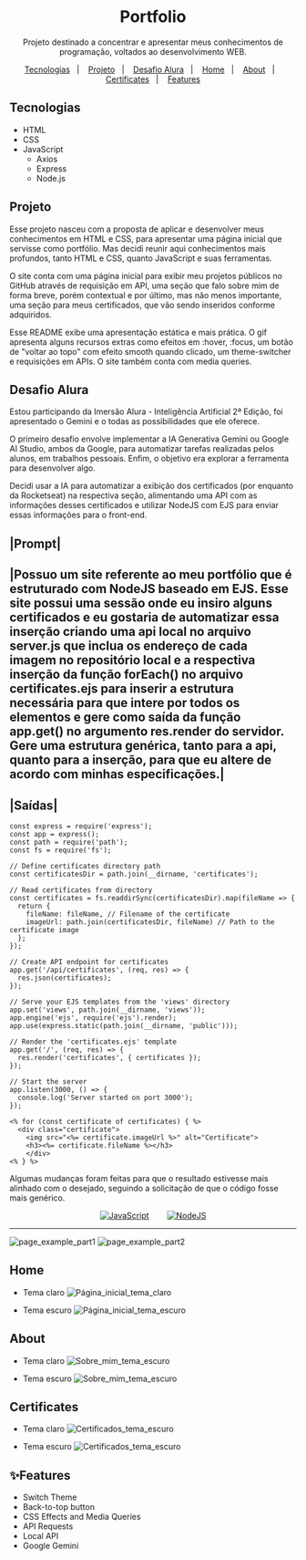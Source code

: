 <h1 align="center">Portfolio</h1>

<p align="center">Projeto destinado a concentrar e apresentar meus conhecimentos de programação, voltados ao desenvolvimento WEB.</p>

<p align="center">
  <a href="#tecnologias">Tecnologias</a>&nbsp;&nbsp;&nbsp;|&nbsp;&nbsp;&nbsp;
  <a href="#projeto">Projeto</a>&nbsp;&nbsp;&nbsp;|&nbsp;&nbsp;&nbsp;
  <a href="#desafio-alura">Desafio Alura</a>&nbsp;&nbsp;&nbsp;|&nbsp;&nbsp;&nbsp;
  <a href="#home">Home</a>&nbsp;&nbsp;&nbsp;|&nbsp;&nbsp;&nbsp;
  <a href="#about">About</a>&nbsp;&nbsp;&nbsp;|&nbsp;&nbsp;&nbsp;
  <a href="#certificates">Certificates</a>&nbsp;&nbsp;&nbsp;|&nbsp;&nbsp;&nbsp;
  <a href="#features">Features</a>
</p>

## Tecnologias
- HTML
- CSS
- JavaScript
    - Axios
    - Express
    - Node.js

## Projeto
Esse projeto nasceu com a proposta de aplicar e desenvolver meus conhecimentos em HTML e CSS, para apresentar uma página inicial que servisse como portfólio. Mas decidi reunir aqui conhecimentos mais profundos, tanto HTML e CSS, quanto JavaScript e suas ferramentas.

O site conta com uma página inicial para exibir meu projetos públicos no GitHub através de requisição em API, uma seção que falo sobre mim de forma breve, porém contextual e por último, mas não menos importante, uma seção para meus certificados, que vão sendo inseridos conforme adquiridos.

Esse README exibe uma apresentação estática e mais prática. O gif apresenta alguns recursos extras como efeitos em :hover, :focus, um botão de "voltar ao topo" com efeito smooth quando clicado, um theme-switcher e requisições em APIs. O site também conta com media queries.

## Desafio Alura
Estou participando da Imersão Alura - Inteligência Artificial 2ª Edição, foi apresentado o Gemini e o todas as possibilidades que ele oferece.

O primeiro desafio envolve implementar a IA Generativa Gemini ou Google AI Studio, ambos da Google, para automatizar tarefas realizadas pelos alunos, em trabalhos pessoais. Enfim, o objetivo era explorar a ferramenta para desenvolver algo.

Decidi usar a IA para automatizar a exibição dos certificados (por enquanto da Rocketseat) na respectiva seção, alimentando uma API com as informações desses certificados e utilizar NodeJS com EJS para enviar essas informações para o front-end.

|Prompt|
--------
|Possuo um site referente ao meu portfólio que é estruturado com NodeJS baseado em EJS. Esse site possui uma sessão onde eu insiro alguns certificados e eu gostaria de automatizar essa inserção criando uma api local no arquivo server.js que inclua os endereço de cada imagem no repositório local e a respectiva inserção da função forEach() no arquivo certificates.ejs para inserir a estrutura necessária para que intere por todos os elementos e gere como saída da função app.get() no argumento res.render do servidor. Gere uma estrutura genérica, tanto para a api, quanto para a inserção, para que eu altere de acordo com minhas especificações.|
--------

|Saídas|
--------
```JS
const express = require('express');
const app = express();
const path = require('path');
const fs = require('fs');

// Define certificates directory path
const certificatesDir = path.join(__dirname, 'certificates');

// Read certificates from directory
const certificates = fs.readdirSync(certificatesDir).map(fileName => {
  return {
    fileName: fileName, // Filename of the certificate
    imageUrl: path.join(certificatesDir, fileName) // Path to the certificate image
  };
});

// Create API endpoint for certificates
app.get('/api/certificates', (req, res) => {
  res.json(certificates);
});

// Serve your EJS templates from the 'views' directory
app.set('views', path.join(__dirname, 'views'));
app.engine('ejs', require('ejs').render);
app.use(express.static(path.join(__dirname, 'public')));

// Render the 'certificates.ejs' template
app.get('/', (req, res) => {
  res.render('certificates', { certificates });
});

// Start the server
app.listen(3000, () => {
  console.log('Server started on port 3000');
});
```
```
<% for (const certificate of certificates) { %>
  <div class="certificate">
    <img src="<%= certificate.imageUrl %>" alt="Certificate">
    <h3><%= certificate.fileName %></h3>
    </div>
<% } %>
```
Algumas mudanças foram feitas para que o resultado estivesse mais alinhado com o desejado, seguindo a solicitação de que o código fosse mais genérico.

<div aLign="center" style="display: flex; flex-direction: row; justify-content: center; align-items: center; gap:2rem">
  <a href="./routes.js"><img aLign="center" alt="JavaScript" src="https://img.shields.io/badge/Aplicação do código JavaScript-323330?style=for-the-badge&logo=javascript&logoColor=F7DF1E" /></a>
  <a href="./views/pages/certificates/certificates.ejs"><img aLign="center" alt="NodeJS" src="https://img.shields.io/badge/Aplicação do código EJS-6DA55F?style=for-the-badge&logo=node.js&logoColor=white" /></a>
</div>

---

![page_example_part1](./assets/prints/page-example.gif)
![page_example_part2](./assets/prints/page-examplept2.gif)

## Home

- Tema claro
![Página_inicial_tema_claro](./assets/prints/localhost_2023_(laptop_light).png)

- Tema escuro
![Página_inicial_tema_escuro](./assets/prints/localhost_2023_(laptop_default).png)

## About

- Tema claro
![Sobre_mim_tema_escuro](./assets/prints/localhost_2023_about(laptop_light).png)

- Tema escuro
![Sobre_mim_tema_escuro](./assets/prints/localhost_2023_about(laptop_default).png)

## Certificates

- Tema claro
![Certificados_tema_escuro](./assets/prints/localhost_2023_certificates(laptop_light).png)

- Tema escuro
![Certificados_tema_escuro](./assets/prints/localhost_2023_certificates(laptop_default).png)

## ✨Features
- Switch Theme
- Back-to-top button
- CSS Effects and Media Queries
- API Requests
- Local API
- Google Gemini
